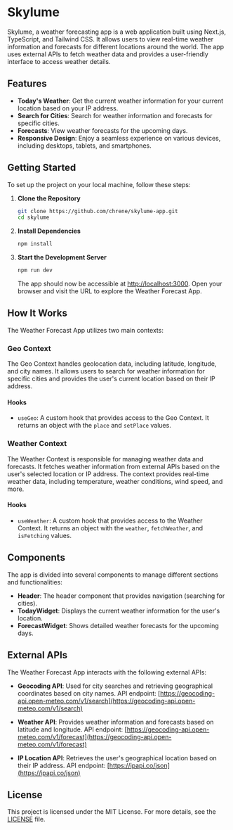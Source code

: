 # Skylume

Skylume, a weather forecasting app is a web application built using Next.js, TypeScript, and Tailwind CSS. It allows users to view real-time weather information and forecasts for different locations around the world. The app uses external APIs to fetch weather data and provides a user-friendly interface to access weather details.

## Features

- **Today's Weather**: Get the current weather information for your current location based on your IP address.
- **Search for Cities**: Search for weather information and forecasts for specific cities.
- **Forecasts**: View weather forecasts for the upcoming days.
- **Responsive Design**: Enjoy a seamless experience on various devices, including desktops, tablets, and smartphones.

## Getting Started

To set up the project on your local machine, follow these steps:

1. **Clone the Repository**

   ```bash
   git clone https://github.com/chrene/skylume-app.git
   cd skylume
   ```

2. **Install Dependencies**

   ```bash
   npm install
   ```

3. **Start the Development Server**

   ```bash
   npm run dev
   ```

   The app should now be accessible at [http://localhost:3000](http://localhost:3000). Open your browser and visit the URL to explore the Weather Forecast App.

## How It Works

The Weather Forecast App utilizes two main contexts:

### Geo Context

The Geo Context handles geolocation data, including latitude, longitude, and city names. It allows users to search for weather information for specific cities and provides the user's current location based on their IP address.

#### Hooks

- `useGeo`: A custom hook that provides access to the Geo Context. It returns an object with the `place` and `setPlace` values.

### Weather Context

The Weather Context is responsible for managing weather data and forecasts. It fetches weather information from external APIs based on the user's selected location or IP address. The context provides real-time weather data, including temperature, weather conditions, wind speed, and more.

#### Hooks

- `useWeather`: A custom hook that provides access to the Weather Context. It returns an object with the `weather`, `fetchWeather`, and `isFetching` values.

## Components

The app is divided into several components to manage different sections and functionalities:

- **Header**: The header component that provides navigation (searching for cities).
- **TodayWidget**: Displays the current weather information for the user's location.
- **ForecastWidget**: Shows detailed weather forecasts for the upcoming days.

## External APIs

The Weather Forecast App interacts with the following external APIs:

- **Geocoding API**: Used for city searches and retrieving geographical coordinates based on city names. API endpoint: [https://geocoding-api.open-meteo.com/v1/search](https://geocoding-api.open-meteo.com/v1/search)

- **Weather API**: Provides weather information and forecasts based on latitude and longitude. API endpoint: [https://geocoding-api.open-meteo.com/v1/forecast](https://geocoding-api.open-meteo.com/v1/forecast)

- **IP Location API**: Retrieves the user's geographical location based on their IP address. API endpoint: [https://ipapi.co/json](https://ipapi.co/json)

## License

This project is licensed under the MIT License. For more details, see the [LICENSE](LICENSE) file.

